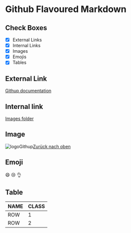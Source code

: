 # Github Flavoured Markdown
## Check Boxes
- [x] External Links
- [x] Internal Links
- [x] Images 
- [x] Emojis
- [x] Tables
## External Link
[Githup documentation](https://help.github.com/en)
## Internal link
[Images folder](https://github.com/fredymontalvo/authotring/tree/main/images)
## Image
![logoGithup](https://github.com/DCI-FbW-WD-23-D02-A/BDL-publishing-authoring/blob/main/images/logo.png)[Zurück nach oben](#top)
## Emoji
:smile: 😢 :ok_hand:
## Table
| NAME | CLASS |
|------|-------|
| ROW  |   1   |
| ROW  |   2   |
